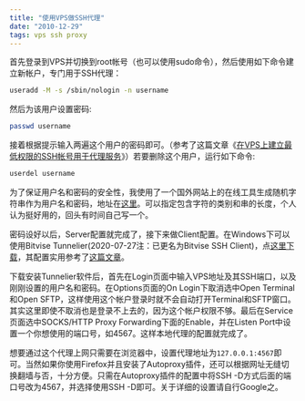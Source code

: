 ```yaml
---
title: "使用VPS做SSH代理"
date: "2010-12-29"
tags: vps ssh proxy
---
```


首先登录到VPS并切换到root帐号（也可以使用sudo命令），然后使用如下命令建立新帐户，专门用于SSH代理：

```bash
useradd -M -s /sbin/nologin -n username
```

然后为该用户设置密码:

```bash
passwd username
```

接着根据提示输入两遍这个用户的密码即可。（参考了这篇文章《[在VPS上建立最低权限的SSH帐号用于代理服务](http://www.zhukun.net/archives/4504)》）若要删除这个用户，运行如下命令:

```bash
userdel username
```

为了保证用户名和密码的安全性，我使用了一个国外网站上的在线工具生成随机字符串作为用户名和密码，地址在[这里](http://www.pctools.com/guides/password/?length=12&phonetic=on&alpha=on&mixedcase=on&numeric=on&punctuation=on&nosimilar=on&quantity=1&generate=true#password_generator)。可以指定包含字符的类别和串的长度，个人认为挺好用的，回头有时间自己写一个。

密码设好以后，Server配置就完成了，接下来做Client配置。在Windows下可以使用Bitvise
Tunnelier(2020-07-27注：已更名为Bitvise SSH Client)，点[这里下载](https://dl.bitvise.com/BvSshClient-Inst.exe)，其配置实用参考了[这篇文章](http://www.vpsmm.com/edu/ssh-sockt-5-fuck-g-f-w.html)。

下载安装Tunnelier软件后，首先在Login页面中输入VPS地址及其SSH端口，以及刚刚设置的用户名和密码。在Options页面的On
Login下取消选中Open Terminal和Open
SFTP，这样使用这个帐户登录时就不会自动打开Terminal和SFTP窗口。其实这里即使不取消也是登录不上去的，因为这个帐户权限不够。最后在Service页面选中SOCKS/HTTP
Proxy Forwarding下面的Enable，并在Listen
Port中设置一个你想使用的端口号，如4567。这样本地代理的配置就完成了。

想要通过这个代理上网只需要在浏览器中，设置代理地址为`127.0.0.1:4567`即可。当然如果你使用Firefox并且安装了Autoproxy插件，还可以根据网址无缝切换翻墙与否，十分方便。只需在Autoproxy插件的配置中将SSH
-D方式后面的端口号改为4567，并选择使用SSH -D即可。关于详细的设置请自行Google之。
